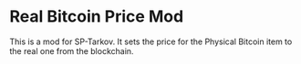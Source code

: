# Real Bitcoin Price Mod

This is a mod for SP-Tarkov. It sets the price for the Physical Bitcoin item to the real one from the blockchain.
